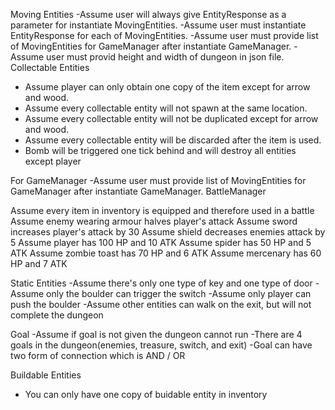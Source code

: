 Moving Entities
-Assume user will always give EntityResponse as a parameter for instantiate MovingEntities.
-Assume user must instantiate EntityResponse for each of MovingEntities.
-Assume user must provide list of MovingEntities for GameManager after instantiate GameManager.
-Assume user must provid height and width of dungeon in json file.
Collectable Entities
- Assume player can only obtain one copy of the item except for arrow and wood.
- Assume every collectable entity will not spawn at the same location.
- Assume every collectable entity will not be duplicated except for arrow and wood.
- Assume every collectable entity will be discarded after the item is used.
- Bomb will be triggered one tick behind and will destroy all entities except player

For GameManager
-Assume user must provide list of MovingEntities for GameManager after instantiate GameManager.
BattleManager

Assume every item in inventory is equipped and therefore used in a battle
Assume enemy wearing armour halves player's attack
Assume sword increases player's attack by 30
Assume shield decreases enemies attack by 5
Assume player has 100 HP and 10 ATK
Assume spider has 50 HP and 5 ATK
Assume zombie toast has 70 HP and 6 ATK
Assume mercenary has 60 HP and 7 ATK

Static Entities
-Assume there's only one type of key and one type of door
-Assume only the boulder can trigger the switch
-Assume only player can push the boulder
-Assume other entities can walk on the exit, but will not complete the dungeon

Goal
-Assume if goal is not given the dungeon cannot run
-There are 4 goals in the dungeon(enemies, treasure, switch, and exit)
-Goal can have two form of connection which is AND / OR

Buildable Entities
- You can only have one copy of buidable entity in inventory